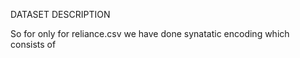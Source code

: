 DATASET DESCRIPTION

So for only for reliance.csv we have done synatatic encoding which consists of 
